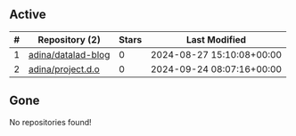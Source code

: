 ## Active
| # | Repository (2) | Stars | Last Modified |
| --- | --- | --- | --- |
| 1 | [adina/datalad-blog](https://hub.datalad.org/adina/datalad-blog) | 0 | 2024-08-27 15:10:08+00:00 |
| 2 | [adina/project.d.o](https://hub.datalad.org/adina/project.d.o) | 0 | 2024-09-24 08:07:16+00:00 |

## Gone
No repositories found!
